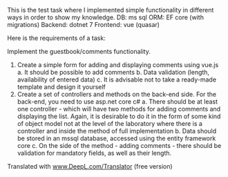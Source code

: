 This is the test task where I implemented simple functionality in different ways in order to show my knowledge.
DB: ms sql
ORM: EF core (with migrations)
Backend: dotnet 7
Frontend: vue (quasar) 


Here is the requirements of a task:

Implement the guestbook/comments functionality. 
1) Create a simple form for adding and displaying comments using vue.js
a.  It should be possible to add comments
b.  Data validation (length, availability of entered data)
c. It is advisable not to take a ready-made template and design it yourself 
2) Create a set of controllers and methods on the back-end side. For the back-end, you need to use asp.net core c#
a. There should be at least one controller - which will have two methods for adding comments and displaying the list. Again, it is desirable to do it in the form of some kind of object model not at the level of the laboratory where there is a controller and inside the method of full implementation
b.  Data should be stored in an mssql database, accessed using the entity framework core
c.  On the side of the method - adding comments - there should be validation for mandatory fields, as well as their length.

Translated with www.DeepL.com/Translator (free version)